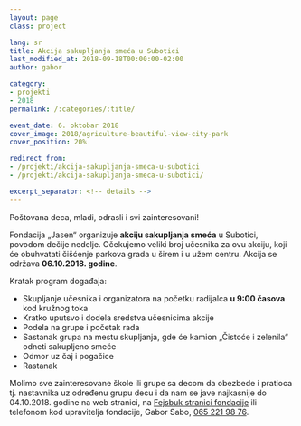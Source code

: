 ```yaml
---
layout: page
class: project

lang: sr
title: Akcija sakupljanja smeća u Subotici
last_modified_at: 2018-09-18T00:00:00-02:00
author: gabor

category:
- projekti
- 2018
permalink: /:categories/:title/

event_date: 6. oktobar 2018
cover_image: 2018/agriculture-beautiful-view-city-park
cover_position: 20%

redirect_from:
- /projekti/akcija-sakupljanja-smeca-u-subotici
- /projekti/akcija-sakupljanja-smeca-u-subotici/

excerpt_separator: <!-- details -->
---
```

Poštovana deca, mladi, odrasli i svi zainteresovani!

Fondacija „Jasen“ organizuje **akciju sakupljanja smeća** u Subotici, povodom
dečije nedelje. Očekujemo veliki broj učesnika za ovu akciju, koji će
obuhvatati čišćenje parkova grada u širem i u užem centru.  Akcija se održava
**06.10.2018. godine**.

<!-- details -->

Kratak program događaja:

- Skupljanje učesnika i organizatora na početku radijalca **u 9:00 časova** kod
  kružnog toka
- Kratko uputsvo i dodela sredstva učesnicima akcije
- Podela na grupe i početak rada
- Sastanak grupa na mestu skupljanja, gde će kamion „Čistoće i zelenila“ odneti
  sakupljeno smeće
- Odmor uz čaj i pogačice
- Rastanak

Molimo sve zainteresovane škole ili grupe sa decom da obezbede i pratioca tj.
nastavnika uz određenu grupu decu i da nam se jave najkasnije do 04.10.2018.
godine na web stranici, na [Fejsbuk stranici fondacije] ili telefonom kod
upravitelja fondacije, Gabor Sabo, [065 221 98 76].

[Fejsbuk stranici fondacije]: https://www.facebook.com/korisalapitvany
[065 221 98 76]: tel:+381652219876

